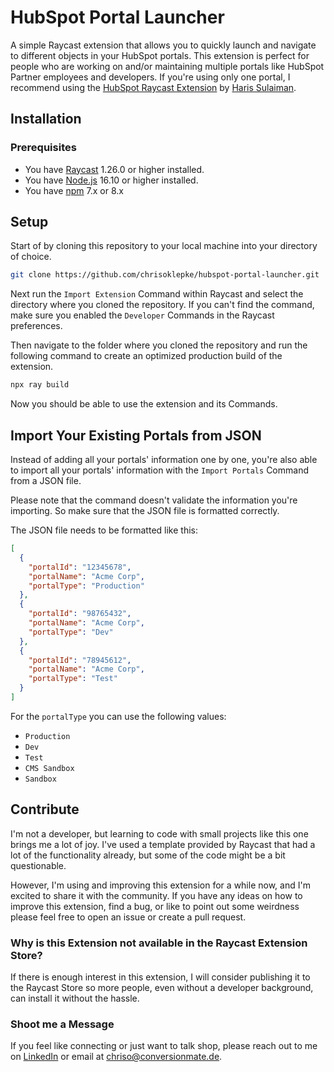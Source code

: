 # HubSpot Portal Launcher

A simple Raycast extension that allows you to quickly launch and navigate to different objects in your HubSpot portals. This extension is perfect for people who are working on and/or maintaining multiple portals like HubSpot Partner employees and developers. If you're using only one portal, I recommend using the [HubSpot Raycast Extension](https://www.raycast.com/harisvsulaiman/hubspot) by [Haris Sulaiman](https://github.com/harisvsulaiman).

## Installation

### Prerequisites

- You have [Raycast](https://www.raycast.com/) 1.26.0 or higher installed.
- You have [Node.js](https://nodejs.org/en) 16.10 or higher installed.
- You have [npm](https://www.npmjs.com/) 7.x or 8.x

## Setup

Start of by cloning this repository to your local machine into your directory of choice.

```bash
git clone https://github.com/chrisoklepke/hubspot-portal-launcher.git
```

Next run the `Import Extension` Command within Raycast and select the directory where you cloned the repository. If you can't find the command, make sure you enabled the `Developer` Commands in the Raycast preferences.

Then navigate to the folder where you cloned the repository and run the following command to create an optimized production build of the extension.

```bash
npx ray build
```

Now you should be able to use the extension and its Commands.

## Import Your Existing Portals from JSON

Instead of adding all your portals' information one by one, you're also able to import all your portals' information with the `Import Portals` Command from a JSON file.

Please note that the command doesn't validate the information you're importing. So make sure that the JSON file is formatted correctly.

The JSON file needs to be formatted like this:

```json
[
  {
    "portalId": "12345678",
    "portalName": "Acme Corp",
    "portalType": "Production"
  },
  {
    "portalId": "98765432",
    "portalName": "Acme Corp",
    "portalType": "Dev"
  },
  {
    "portalId": "78945612",
    "portalName": "Acme Corp",
    "portalType": "Test"
  }
]
```

For the `portalType` you can use the following values:

- `Production`
- `Dev`
- `Test`
- `CMS Sandbox`
- `Sandbox`

## Contribute

I'm not a developer, but learning to code with small projects like this one brings me a lot of joy. I've used a template provided by Raycast that had a lot of the functionality already, but some of the code might be a bit questionable.

However, I'm using and improving this extension for a while now, and I'm excited to share it with the community. If you have any ideas on how to improve this extension, find a bug, or like to point out some weirdness please feel free to open an issue or create a pull request.

### Why is this Extension not available in the Raycast Extension Store?

If there is enough interest in this extension, I will consider publishing it to the Raycast Store so more people, even without a developer background, can install it without the hassle.

### Shoot me a Message

If you feel like connecting or just want to talk shop, please reach out to me on [LinkedIn](https://www.linkedin.com/in/christophklepke/) or email at [chriso@conversionmate.de](mailto:chriso@conversionmate.de).
